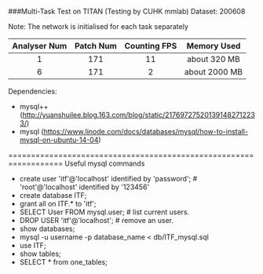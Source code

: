 ###Multi-Task Test on TITAN (Testing by CUHK mmlab)
Dataset: 200608

Note: The network is initialised for each task separately

Analyser Num | Patch Num | Counting FPS | Memory Used
:---: | :---: | :---: | :---:
1 | 171 | 11 | about 320 MB
6 | 171 | 2 | about 2000 MB


Dependencies:

- mysql++ (http://yuanshuilee.blog.163.com/blog/static/217697275201391482712233/)
- mysql (https://www.linode.com/docs/databases/mysql/how-to-install-mysql-on-ubuntu-14-04)


==================================================================
Useful mysql commands

- create user 'itf'@'localhost' identified by 'password';  # 'root'@'localhost' identified by '123456'
- create database ITF;
- grant all on ITF.* to 'itf';
- SELECT User FROM mysql.user;    # list current users.
- DROP USER 'itf'@'localhost';    # remove an user.
- show databases;
- mysql -u username -p database_name < db/ITF_mysql.sql
- use ITF;
- show tables;
- SELECT * from one_tables;




